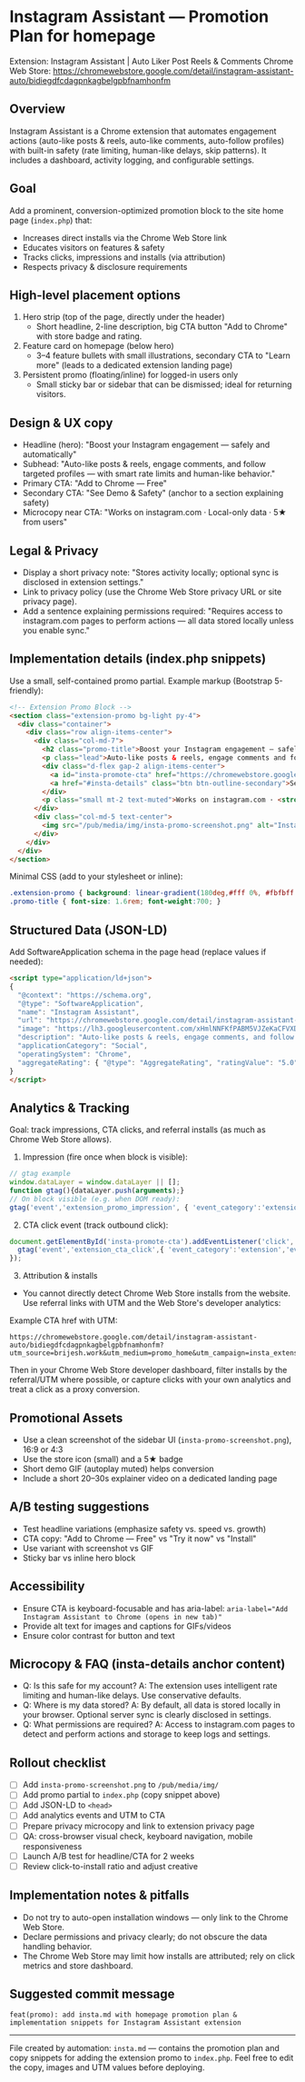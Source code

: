 # Instagram Assistant — Promotion Plan for homepage

Extension: Instagram Assistant | Auto Liker Post Reels & Comments
Chrome Web Store: https://chromewebstore.google.com/detail/instagram-assistant-auto/bidiegdfcdagpnkagbelgpbfnamhonfm

Overview
--------
Instagram Assistant is a Chrome extension that automates engagement actions (auto-like posts & reels, auto-like comments, auto-follow profiles) with built-in safety (rate limiting, human-like delays, skip patterns). It includes a dashboard, activity logging, and configurable settings.

Goal
----
Add a prominent, conversion-optimized promotion block to the site home page (`index.php`) that:
- Increases direct installs via the Chrome Web Store link
- Educates visitors on features & safety
- Tracks clicks, impressions and installs (via attribution)
- Respects privacy & disclosure requirements

High-level placement options
---------------------------
1. Hero strip (top of the page, directly under the header)
   - Short headline, 2-line description, big CTA button "Add to Chrome" with store badge and rating.
2. Feature card on homepage (below hero)
   - 3–4 feature bullets with small illustrations, secondary CTA to "Learn more" (leads to a dedicated extension landing page)
3. Persistent promo (floating/inline) for logged-in users only
   - Small sticky bar or sidebar that can be dismissed; ideal for returning visitors.

Design & UX copy
----------------
- Headline (hero): "Boost your Instagram engagement — safely and automatically"
- Subhead: "Auto-like posts & reels, engage comments, and follow targeted profiles — with smart rate limits and human-like behavior."
- Primary CTA: "Add to Chrome — Free"
- Secondary CTA: "See Demo & Safety" (anchor to a section explaining safety)
- Microcopy near CTA: "Works on instagram.com · Local-only data · 5★ from users"

Legal & Privacy
---------------
- Display a short privacy note: "Stores activity locally; optional sync is disclosed in extension settings."
- Link to privacy policy (use the Chrome Web Store privacy URL or site privacy page).
- Add a sentence explaining permissions required: "Requires access to instagram.com pages to perform actions — all data stored locally unless you enable sync."

Implementation details (index.php snippets)
------------------------------------------
Use a small, self-contained promo partial. Example markup (Bootstrap 5-friendly):

```html
<!-- Extension Promo Block -->
<section class="extension-promo bg-light py-4">
  <div class="container">
    <div class="row align-items-center">
      <div class="col-md-7">
        <h2 class="promo-title">Boost your Instagram engagement — safely and automatically</h2>
        <p class="lead">Auto-like posts & reels, engage comments and follow relevant profiles with smart rate limiting and natural behavior.</p>
        <div class="d-flex gap-2 align-items-center">
          <a id="insta-promote-cta" href="https://chromewebstore.google.com/detail/instagram-assistant-auto/bidiegdfcdagpnkagbelgpbfnamhonfm" target="_blank" rel="noopener noreferrer" class="btn btn-primary btn-lg">Add to Chrome — Free</a>
          <a href="#insta-details" class="btn btn-outline-secondary">See Demo & Safety</a>
        </div>
        <p class="small mt-2 text-muted">Works on instagram.com · <strong>Local storage only</strong> by default · <span class="badge bg-success">5.0 ★</span></p>
      </div>
      <div class="col-md-5 text-center">
        <img src="/pub/media/img/insta-promo-screenshot.png" alt="Instagram Assistant sidebar screenshot" class="img-fluid shadow-sm" style="max-width:320px;">
      </div>
    </div>
  </div>
</section>
```

Minimal CSS (add to your stylesheet or inline):

```css
.extension-promo { background: linear-gradient(180deg,#fff 0%, #fbfbff 100%); }
.promo-title { font-size: 1.6rem; font-weight:700; }
```

Structured Data (JSON-LD)
-------------------------
Add SoftwareApplication schema in the page head (replace values if needed):

```html
<script type="application/ld+json">
{
  "@context": "https://schema.org",
  "@type": "SoftwareApplication",
  "name": "Instagram Assistant",
  "url": "https://chromewebstore.google.com/detail/instagram-assistant-auto/bidiegdfcdagpnkagbelgpbfnamhonfm",
  "image": "https://lh3.googleusercontent.com/xHmlNNFKfPABM5VJZeKaCFVXDBwE_2pmxByE8FzRXdhKwW4zWPxp9IoAP9x7XNEWO7rot8blnOjyCs2_k9Kz2zolTqk=s60",
  "description": "Auto-like posts & reels, engage comments, and follow profiles with smart rate limiting and human-like behavior.",
  "applicationCategory": "Social",
  "operatingSystem": "Chrome",
  "aggregateRating": { "@type": "AggregateRating", "ratingValue": "5.0", "ratingCount": "3" }
}
</script>
```

Analytics & Tracking
--------------------
Goal: track impressions, CTA clicks, and referral installs (as much as Chrome Web Store allows).

1. Impression (fire once when block is visible):

```js
// gtag example
window.dataLayer = window.dataLayer || [];
function gtag(){dataLayer.push(arguments);} 
// On block visible (e.g. when DOM ready):
gtag('event','extension_promo_impression', { 'event_category':'extension', 'event_label':'instagram_assistant' });
```

2. CTA click event (track outbound click):

```js
document.getElementById('insta-promote-cta').addEventListener('click', function(){
  gtag('event','extension_cta_click',{ 'event_category':'extension','event_label':'instagram_assistant','transport_type':'beacon' });
});
```

3. Attribution & installs
- You cannot directly detect Chrome Web Store installs from the website. Use referral links with UTM and the Web Store's developer analytics:

Example CTA href with UTM:

```
https://chromewebstore.google.com/detail/instagram-assistant-auto/bidiegdfcdagpnkagbelgpbfnamhonfm?utm_source=brijesh.work&utm_medium=promo_home&utm_campaign=insta_extension
```

Then in your Chrome Web Store developer dashboard, filter installs by the referral/UTM where possible, or capture clicks with your own analytics and treat a click as a proxy conversion.

Promotional Assets
------------------
- Use a clean screenshot of the sidebar UI (`insta-promo-screenshot.png`), 16:9 or 4:3
- Use the store icon (small) and a 5★ badge
- Short demo GIF (autoplay muted) helps conversion
- Include a short 20–30s explainer video on a dedicated landing page

A/B testing suggestions
-----------------------
- Test headline variations (emphasize safety vs. speed vs. growth)
- CTA copy: "Add to Chrome — Free" vs "Try it now" vs "Install"
- Use variant with screenshot vs GIF
- Sticky bar vs inline hero block

Accessibility
-------------
- Ensure CTA is keyboard-focusable and has aria-label: `aria-label="Add Instagram Assistant to Chrome (opens in new tab)"`
- Provide alt text for images and captions for GIFs/videos
- Ensure color contrast for button and text

Microcopy & FAQ (insta-details anchor content)
-----------------------------------------------
- Q: Is this safe for my account? A: The extension uses intelligent rate limiting and human-like delays. Use conservative defaults.
- Q: Where is my data stored? A: By default, all data is stored locally in your browser. Optional server sync is clearly disclosed in settings.
- Q: What permissions are required? A: Access to instagram.com pages to detect and perform actions and storage to keep logs and settings.

Rollout checklist
-----------------
- [ ] Add `insta-promo-screenshot.png` to `/pub/media/img/`
- [ ] Add promo partial to `index.php` (copy snippet above)
- [ ] Add JSON-LD to `<head>`
- [ ] Add analytics events and UTM to CTA
- [ ] Prepare privacy microcopy and link to extension privacy page
- [ ] QA: cross-browser visual check, keyboard navigation, mobile responsiveness
- [ ] Launch A/B test for headline/CTA for 2 weeks
- [ ] Review click-to-install ratio and adjust creative

Implementation notes & pitfalls
-------------------------------
- Do not try to auto-open installation windows — only link to the Chrome Web Store.
- Declare permissions and privacy clearly; do not obscure the data handling behavior.
- The Chrome Web Store may limit how installs are attributed; rely on click metrics and store dashboard.

Suggested commit message
------------------------
`feat(promo): add insta.md with homepage promotion plan & implementation snippets for Instagram Assistant extension`

---
File created by automation: `insta.md` — contains the promotion plan and copy snippets for adding the extension promo to `index.php`. Feel free to edit the copy, images and UTM values before deploying.